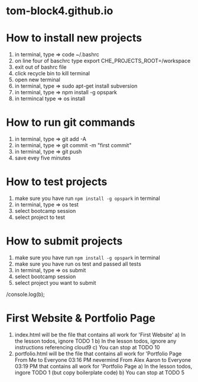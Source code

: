 # tom-block4.github.io

# How to install new projects
1) in terminal, type => code ~/.bashrc
2) on line four of baschrc type export CHE_PROJECTS_ROOT=/workspace
3) exit out of bashrc file
4) click recycle bin to kill terminal
5) open new terminal
6) in terminal, type => sudo apt-get install subversion
7) in terminal, type => npm install -g opspark
8) in termincal type => os install

# How to run git commands
1) in terminal, type => git add -A
2) in terminal, type => git commit -m "first commit"
3) in terminal, type => git push
4) save evey five minutes

# How to test projects 
1) make sure you have run `npm install -g opspark` in terminal
2) in terminal, type => os test
3) select bootcamp session
4) select project to test

# How to submit projects
1) make sure you have run `npm install -g opspark` in terminal
2) make sure you have run os test and passed all tests
3) in terminal, type => os submit
4) select bootcamp session
5) select project you want to submit

/console.log(b);
# First Website & Portfolio Page
1) index.html will be the file that contains all work for 'First Website'
   a) In the lesson todos, ignore TODO 1
   b) In the lesson todos, ignore any instructions referencing cloud9
   c) You can stop at TODO 10
2) portfolio.html will be the file that contains all work for 'Portfolio Page
From Me to Everyone 03:16 PM
nevermind
From Alex Aaron to Everyone 03:19 PM
that contains all work for 'Portfolio Page
   a) In the lesson todos, ingore TODO 1 (but copy boilerplate code)
   b) You can stop at TODO 5

